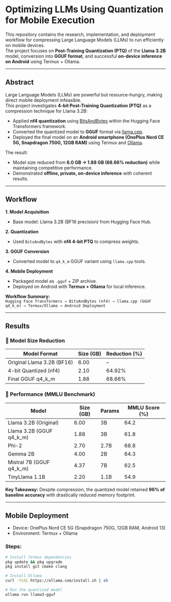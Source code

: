 # Optimizing LLMs Using Quantization for Mobile Execution

This repository contains the research, implementation, and deployment workflow for compressing Large Language Models (LLMs) to run efficiently on mobile devices.  
The project focuses on **Post-Training Quantization (PTQ)** of the **Llama 3.2B** model, conversion into **GGUF format**, and successful **on-device inference on Android** using Termux + Ollama.

---

## Abstract

Large Language Models (LLMs) are powerful but resource-hungry, making direct mobile deployment infeasible.  
This project investigates **4-bit Post-Training Quantization (PTQ)** as a compression technique for Llama 3.2B:

- Applied **nf4 quantization** using [BitsAndBytes](https://github.com/TimDettmers/bitsandbytes) within the Hugging Face Transformers framework.  
- Converted the quantized model to **GGUF** format via [llama.cpp](https://github.com/ggerganov/llama.cpp).  
- Deployed the final model on an **Android smartphone (OnePlus Nord CE 5G, Snapdragon 750G, 12GB RAM)** using Termux and [Ollama](https://ollama.com/).  

The result:  
- Model size reduced from **6.0 GB → 1.88 GB (68.66% reduction)** while maintaining competitive performance.  
- Demonstrated **offline, private, on-device inference** with coherent results.

---

## Workflow

**1. Model Acquisition**  
- Base model: Llama 3.2B (BF16 precision) from Hugging Face Hub.  

**2. Quantization**  
- Used `BitsAndBytes` with **nf4 4-bit PTQ** to compress weights.  

**3. GGUF Conversion**  
- Converted model to `q4_k_m` GGUF variant using `llama.cpp` tools.  

**4. Mobile Deployment**  
- Packaged model as `.gguf` + ZIP archive.  
- Deployed on Android with **Termux + Ollama** for local inference.  

**Workflow Summary:**  
`Hugging Face Transformers → BitsAndBytes (nf4) → llama.cpp (GGUF q4_k_m) → Termux/Ollama → Android Deployment`

---

##  Results

### 🔹 Model Size Reduction
| Model Format               | Size (GB) | Reduction (%) |
|-----------------------------|-----------|---------------|
| Original Llama 3.2B (BF16)  | 6.00      | –             |
| 4-bit Quantized (nf4)       | 2.10      | 64.92%        |
| Final GGUF q4_k_m           | 1.88      | 68.66%        |

### 🔹 Performance (MMLU Benchmark)
| Model                     | Size (GB) | Params | MMLU Score (%) |
|----------------------------|-----------|--------|----------------|
| Llama 3.2B (Original)      | 6.00      | 3B     | 64.2           |
| Llama 3.2B (GGUF q4_k_m)   | 1.88      | 3B     | 61.8           |
| Phi-2                      | 2.70      | 2.7B   | 68.8           |
| Gemma 2B                   | 4.00      | 2B     | 64.3           |
| Mistral 7B (GGUF q4_k_m)   | 4.37      | 7B     | 62.5           |
| TinyLlama 1.1B             | 2.20      | 1.1B   | 54.9           |

**Key Takeaway:** Despite compression, the quantized model retained **96% of baseline accuracy** with drastically reduced memory footprint.

---

##  Mobile Deployment

- Device: OnePlus Nord CE 5G (Snapdragon 750G, 12GB RAM, Android 13)  
- Environment: Termux + Ollama  

### Steps:
```bash
# Install Termux dependencies
pkg update && pkg upgrade
pkg install git cmake clang

# Install Ollama
curl -fsSL https://ollama.com/install.sh | sh

# Run the quantized model
ollama run llama3-gguf
